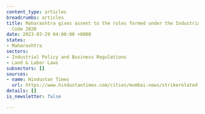 ```yaml
---
content_type: articles
breadcrumbs: articles
title: Maharashtra gives assent to the rules formed under the Industrial Relations
  Code 2020
date: 2023-03-29 04:00:00 +0000
states:
- Maharashtra
sectors:
- Industrial Policy and Business Regulations
- Land & Labor Laws
subsectors: []
sources:
- name: Hindustan Times
  url: https://www.hindustantimes.com/cities/mumbai-news/strikerelated-rules-stricter-layoff-norms-eased-in-new-labour-rules-101679253586881.html
details: []
is_newsletter: false

---
```


